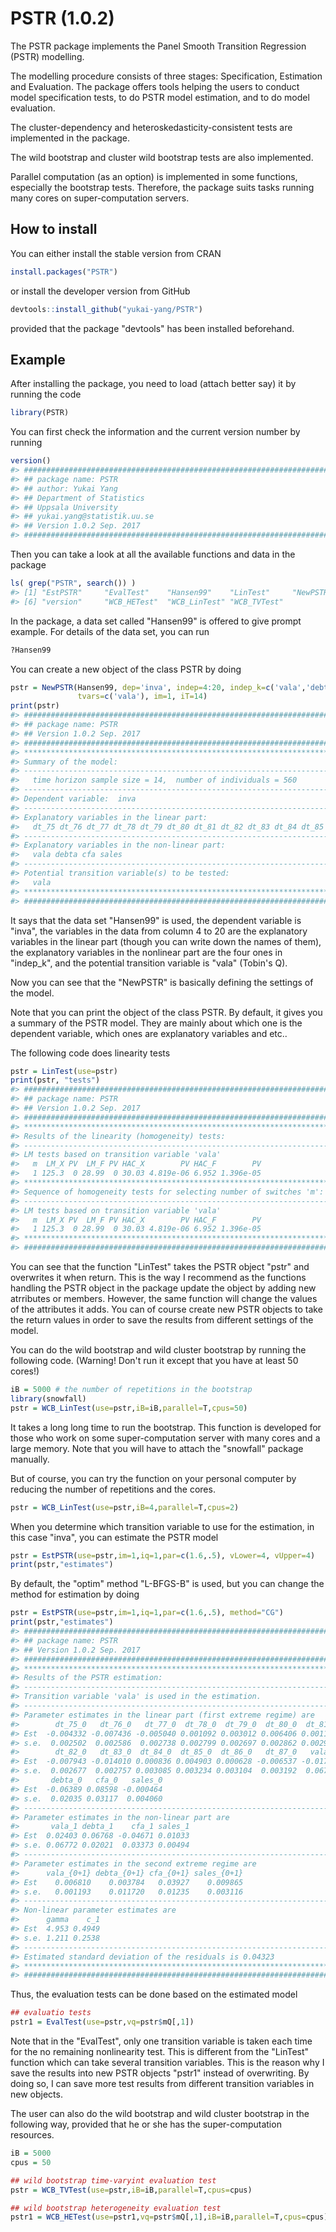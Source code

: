 <!-- README.md is generated from README.Rmd. Please edit that file -->
PSTR (1.0.2)
============

The PSTR package implements the Panel Smooth Transition Regression (PSTR) modelling.

The modelling procedure consists of three stages: Specification, Estimation and Evaluation. The package offers tools helping the users to conduct model specification tests, to do PSTR model estimation, and to do model evaluation.

The cluster-dependency and heteroskedasticity-consistent tests are implemented in the package.

The wild bootstrap and cluster wild bootstrap tests are also implemented.

Parallel computation (as an option) is implemented in some functions, especially the bootstrap tests. Therefore, the package suits tasks running many cores on super-computation servers.

How to install
--------------

You can either install the stable version from CRAN

``` r
install.packages("PSTR")
```

or install the developer version from GitHub

``` r
devtools::install_github("yukai-yang/PSTR")
```

provided that the package "devtools" has been installed beforehand.

Example
-------

After installing the package, you need to load (attach better say) it by running the code

``` r
library(PSTR)
```

You can first check the information and the current version number by running

``` r
version()
#> #########################################################################
#> ## package name: PSTR
#> ## author: Yukai Yang
#> ## Department of Statistics
#> ## Uppsala University
#> ## yukai.yang@statistik.uu.se
#> ## Version 1.0.2 Sep. 2017
#> #########################################################################
```

Then you can take a look at all the available functions and data in the package

``` r
ls( grep("PSTR", search()) ) 
#> [1] "EstPSTR"     "EvalTest"    "Hansen99"    "LinTest"     "NewPSTR"    
#> [6] "version"     "WCB_HETest"  "WCB_LinTest" "WCB_TVTest"
```

In the package, a data set called "Hansen99" is offered to give prompt example. For details of the data set, you can run

``` r
?Hansen99 
```

You can create a new object of the class PSTR by doing

``` r
pstr = NewPSTR(Hansen99, dep='inva', indep=4:20, indep_k=c('vala','debta','cfa','sales'),
               tvars=c('vala'), im=1, iT=14)
print(pstr)
#> #########################################################################
#> ## package name: PSTR
#> ## Version 1.0.2 Sep. 2017
#> #########################################################################
#> ***********************************************************************
#> Summary of the model:
#> -----------------------------------------------------------------------
#>   time horizon sample size = 14,  number of individuals = 560
#> -----------------------------------------------------------------------
#> Dependent variable:  inva
#> -----------------------------------------------------------------------
#> Explanatory variables in the linear part:
#>   dt_75 dt_76 dt_77 dt_78 dt_79 dt_80 dt_81 dt_82 dt_83 dt_84 dt_85 dt_86 dt_87 vala debta cfa sales
#> -----------------------------------------------------------------------
#> Explanatory variables in the non-linear part:
#>   vala debta cfa sales
#> -----------------------------------------------------------------------
#> Potential transition variable(s) to be tested:
#>   vala
#> ***********************************************************************
#> #########################################################################
```

It says that the data set "Hansen99" is used, the dependent variable is "inva", the variables in the data from column 4 to 20 are the explanatory variables in the linear part (though you can write down the names of them), the explanatory variables in the nonlinear part are the four ones in "indep\_k", and the potential transition variable is "vala" (Tobin's Q).

Now you can see that the "NewPSTR" is basically defining the settings of the model.

Note that you can print the object of the class PSTR. By default, it gives you a summary of the PSTR model. They are mainly about which one is the dependent variable, which ones are explanatory variables and etc..

The following code does linearity tests

``` r
pstr = LinTest(use=pstr) 
print(pstr, "tests")
#> #########################################################################
#> ## package name: PSTR
#> ## Version 1.0.2 Sep. 2017
#> #########################################################################
#> ***********************************************************************
#> Results of the linearity (homogeneity) tests:
#> -----------------------------------------------------------------------
#> LM tests based on transition variable 'vala'
#>   m  LM_X PV  LM_F PV HAC_X        PV HAC_F        PV
#>   1 125.3  0 28.99  0 30.03 4.819e-06 6.952 1.396e-05
#> ***********************************************************************
#> Sequence of homogeneity tests for selecting number of switches 'm':
#> -----------------------------------------------------------------------
#> LM tests based on transition variable 'vala'
#>   m  LM_X PV  LM_F PV HAC_X        PV HAC_F        PV
#>   1 125.3  0 28.99  0 30.03 4.819e-06 6.952 1.396e-05
#> ***********************************************************************
#> #########################################################################
```

You can see that the function "LinTest" takes the PSTR object "pstr" and overwrites it when return. This is the way I recommend as the functions handling the PSTR object in the package update the object by adding new atrributes or members. However, the same function will change the values of the attributes it adds. You can of course create new PSTR objects to take the return values in order to save the results from different settings of the model.

You can do the wild bootstrap and wild cluster bootstrap by running the following code. (Warning! Don't run it except that you have at least 50 cores!)

``` r
iB = 5000 # the number of repetitions in the bootstrap
library(snowfall)
pstr = WCB_LinTest(use=pstr,iB=iB,parallel=T,cpus=50)
```

It takes a long long time to run the bootstrap. This function is developed for those who work on some super-computation server with many cores and a large memory. Note that you will have to attach the "snowfall" package manually.

But of course, you can try the function on your personal computer by reducing the number of repetitions and the cores.

``` r
pstr = WCB_LinTest(use=pstr,iB=4,parallel=T,cpus=2)
```

When you determine which transition variable to use for the estimation, in this case "inva", you can estimate the PSTR model

``` r
pstr = EstPSTR(use=pstr,im=1,iq=1,par=c(1.6,.5), vLower=4, vUpper=4)
print(pstr,"estimates")
```

By default, the "optim" method "L-BFGS-B" is used, but you can change the method for estimation by doing

``` r
pstr = EstPSTR(use=pstr,im=1,iq=1,par=c(1.6,.5), method="CG")
print(pstr,"estimates")
#> #########################################################################
#> ## package name: PSTR
#> ## Version 1.0.2 Sep. 2017
#> #########################################################################
#> ***********************************************************************
#> Results of the PSTR estimation:
#> -----------------------------------------------------------------------
#> Transition variable 'vala' is used in the estimation.
#> -----------------------------------------------------------------------
#> Parameter estimates in the linear part (first extreme regime) are
#>        dt_75_0   dt_76_0   dt_77_0  dt_78_0  dt_79_0  dt_80_0  dt_81_0
#> Est  -0.004332 -0.007436 -0.005040 0.001092 0.003012 0.006406 0.001119
#> s.e.  0.002502  0.002586  0.002738 0.002799 0.002697 0.002862 0.002944
#>        dt_82_0   dt_83_0  dt_84_0  dt_85_0  dt_86_0   dt_87_0   vala_0
#> Est  -0.007943 -0.014010 0.000836 0.004903 0.000628 -0.006537 -0.01722
#> s.e.  0.002677  0.002757 0.003085 0.003234 0.003104  0.003192  0.06771
#>       debta_0   cfa_0   sales_0
#> Est  -0.06389 0.08598 -0.000464
#> s.e.  0.02035 0.03117  0.004060
#> -----------------------------------------------------------------------
#> Parameter estimates in the non-linear part are
#>       vala_1 debta_1    cfa_1 sales_1
#> Est  0.02403 0.06768 -0.04671 0.01033
#> s.e. 0.06772 0.02021  0.03373 0.00494
#> -----------------------------------------------------------------------
#> Parameter estimates in the second extreme regime are
#>      vala_{0+1} debta_{0+1} cfa_{0+1} sales_{0+1}
#> Est    0.006810    0.003784   0.03927    0.009865
#> s.e.   0.001193    0.011720   0.01235    0.003116
#> -----------------------------------------------------------------------
#> Non-linear parameter estimates are
#>      gamma    c_1
#> Est  4.953 0.4949
#> s.e. 1.211 0.2538
#> -----------------------------------------------------------------------
#> Estimated standard deviation of the residuals is 0.04323
#> ***********************************************************************
#> #########################################################################
```

Thus, the evaluation tests can be done based on the estimated model

``` r
## evaluatio tests
pstr1 = EvalTest(use=pstr,vq=pstr$mQ[,1])
```

Note that in the "EvalTest", only one transition variable is taken each time for the no remaining nonlinearity test. This is different from the "LinTest" function which can take several transition variables. This is the reason why I save the results into new PSTR objects "pstr1" instead of overwriting. By doing so, I can save more test results from different transition variables in new objects.

The user can also do the wild bootstrap and wild cluster bootstrap in the following way, provided that he or she has the super-computation resources.

``` r
iB = 5000
cpus = 50

## wild bootstrap time-varyint evaluation test 
pstr = WCB_TVTest(use=pstr,iB=iB,parallel=T,cpus=cpus)

## wild bootstrap heterogeneity evaluation test
pstr1 = WCB_HETest(use=pstr1,vq=pstr$mQ[,1],iB=iB,parallel=T,cpus=cpus)
```
